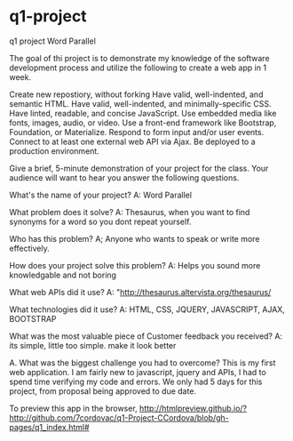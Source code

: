 # q1-project
q1 project Word Parallel

The goal of thi project is to demonstrate my knowledge of the software development process and utilize the following to create a web app in 1 week.

Create new repostiory, without forking Have valid, well-indented, and semantic HTML. Have valid, well-indented, and minimally-specific CSS. Have linted, readable, and concise JavaScript. Use embedded media like fonts, images, audio, or video. Use a front-end framework like Bootstrap, Foundation, or Materialize. Respond to form input and/or user events. Connect to at least one external web API via Ajax. Be deployed to a production environment.

Give a brief, 5-minute demonstration of your project for the class. Your audience will want to hear you answer the following questions.

What's the name of your project?
A: Word Parallel

What problem does it solve? A: Thesaurus, when you want to find synonyms for a word so you dont repeat yourself.

Who has this problem? A; Anyone who wants to speak or write more effectively.

How does your project solve this problem? A: Helps you sound more knowledgable and not boring

What web APIs did it use? A: "http://thesaurus.altervista.org/thesaurus/

What technologies did it use? A: HTML, CSS, JQUERY, JAVASCRIPT, AJAX, BOOTSTRAP

What was the most valuable piece of Customer feedback you received? A: its simple, little too simple. make it look better

A. What was the biggest challenge you had to overcome?
This is my first web application. I am fairly new to javascript, jquery and APIs, I had to spend time verifying my code and errors. We only had 5 days for this project, from proposal being approved to due date.

To preview this app in the browser, http://htmlpreview.github.io/?http://github.com/7cordovac/q1-Project-CCordova/blob/gh-pages/q1_index.html#
